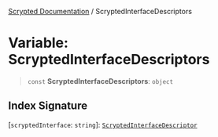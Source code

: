 [Scrypted Documentation](../globals.md) / ScryptedInterfaceDescriptors

# Variable: ScryptedInterfaceDescriptors

> `const` **ScryptedInterfaceDescriptors**: `object`

## Index Signature

 \[`scryptedInterface`: `string`\]: [`ScryptedInterfaceDescriptor`](../interfaces/ScryptedInterfaceDescriptor.md)
